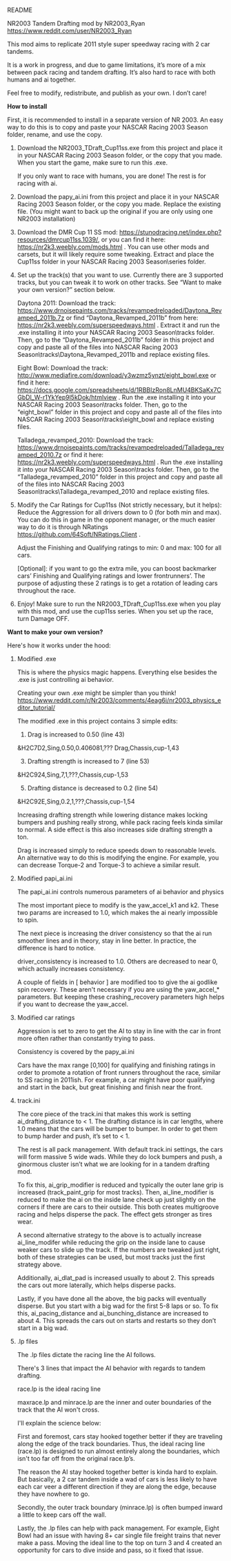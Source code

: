 README


NR2003 Tandem Drafting mod by NR2003_Ryan
https://www.reddit.com/user/NR2003_Ryan


This mod aims to replicate 2011 style super speedway racing with 2 car tandems.


It is a work in progress, and due to game limitations, it’s more of a mix between pack racing and tandem drafting.
It’s also hard to race with both humans and ai together.


Feel free to modify, redistribute, and publish as your own. I don’t care!





**How to install**


First, it is recommended to install in a separate version of NR 2003. An easy way to do this is to copy and paste your NASCAR Racing 2003 Season folder, rename, and use the copy.


1. Download the NR2003_TDraft_Cup11ss.exe from this project and place it in your NASCAR Racing 2003 Season folder, or the copy that you made. When you start the game, make sure to run this .exe.


    If you only want to race with humans, you are done! The rest is for racing with ai.


2. Download the papy_ai.ini from this project and place it in your NASCAR Racing 2003 Season folder, or the copy you made. Replace the existing file. (You might want to back up the original if you are only using one NR2003 installation)


3. Download the DMR Cup 11 SS mod: https://stunodracing.net/index.php?resources/dmrcup11ss.1039/, or you can find it here: https://nr2k3.weebly.com/mods.html . You can use other mods and carsets, but it will likely require some tweaking. Extract and place the Cup11ss folder in your NASCAR Racing 2003 Season\series folder.


4. Set up the track(s) that you want to use. Currently there are 3 supported tracks, but you can tweak it to work on other tracks. See “Want to make your own version?” section below.


    Daytona 2011: Download the track: https://www.drnoisepaints.com/tracks/revampedreloaded/Daytona_Revamped_2011b.7z or find “Daytona_Revamped_2011b” from here: https://nr2k3.weebly.com/superspeedways.html . Extract it and run the .exe installing it into your NASCAR Racing 2003 Season\tracks folder. Then, go to the “Daytona_Revamped_2011b” folder in this project and copy and paste all of the files into NASCAR Racing 2003 Season\tracks\Daytona_Revamped_2011b and replace existing files.


   Eight Bowl: Download the track: http://www.mediafire.com/download/y3wzmz5ynzt/eight_bowl.exe or find it here: https://docs.google.com/spreadsheets/d/1RBBIzRon8LnMU4BKSaKx7CGbDl_W-r1YkYep9l5kDok/htmlview . Run the .exe installing it into your NASCAR Racing 2003 Season\tracks folder. Then, go to the “eight_bowl” folder in this project and copy and paste all of the files into NASCAR Racing 2003 Season\tracks\eight_bowl and replace existing files.


    Talladega_revamped_2010: Download the track: https://www.drnoisepaints.com/tracks/revampedreloaded/Talladega_revamped_2010.7z or find it here: https://nr2k3.weebly.com/superspeedways.html . Run the .exe installing it into your NASCAR Racing 2003 Season\tracks folder. Then, go to the “Talladega_revamped_2010” folder in this project and copy and paste all of the files into NASCAR Racing 2003 Season\tracks\Talladega_revamped_2010 and replace existing files.


5. Modify the Car Ratings for Cup11ss (Not strictly necessary, but it helps):
    Reduce the Aggression for all drivers down to 0 (for both min and max). You can do this in game in the opponent manager, or the much easier way to do it is through NRatings https://github.com/64Soft/NRatings.Client .


    Adjust the Finishing and Qualifying ratings to min: 0 and max: 100 for all cars.


    [Optional]: if you want to go the extra mile, you can boost backmarker cars’ Finishing and Qualifying ratings and lower frontrunners’. The purpose of adjusting these 2 ratings is to get a rotation of leading cars throughout the race.


6. Enjoy! Make sure to run the NR2003_TDraft_Cup11ss.exe when you play with this mod, and use the cup11ss series. When you set up the race, turn Damage OFF.




**Want to make your own version?**


Here's how it works under the hood:


1. Modified .exe


    This is where the physics magic happens. Everything else besides the .exe is just controlling ai behavior.


    Creating your own .exe might be simpler than you think! https://www.reddit.com/r/Nr2003/comments/4eag6i/nr2003_physics_editor_tutorial/


    The modified .exe in this project contains 3 simple edits:


    1. Drag is increased to 0.50 (line 43)
       
    &H2C7D2,Sing,0.50,0.406081,??? Drag,Chassis,cup-1,43
    
    
    3. Drafting strength is increased to 7 (line 53)
       
    &H2C924,Sing,7,1,???,Chassis,cup-1,53
    
    
    5. Drafting distance is decreased to 0.2 (line 54)
       
    &H2C92E,Sing,0.2,1,???,Chassis,cup-1,54
    
    
    Increasing drafting strength while lowering distance makes locking bumpers and pushing really strong, while pack racing feels kinda similar to normal. A side effect is this also increases side drafting strength a ton.
    
    
    Drag is increased simply to reduce speeds down to reasonable levels. An alternative way to do this is modifying the engine. For example, you can decrease Torque-2 and Torque-3 to achieve a similar result.


2. Modified papi_ai.ini


    The papi_ai.ini controls numerous parameters of ai behavior and physics
    
    
    The most important piece to modify is the yaw_accel_k1 and k2. These two params are increased to 1.0, which makes the ai nearly impossible to spin.
    
    
    The next piece is increasing the driver consistency so that the ai run smoother lines and in theory, stay in line better. In practice, the difference is hard to notice.
    
    
    driver_consistency is increased to 1.0. Others are decreased to near 0, which actually increases consistency.
    
    
    A couple of fields in [ behavior ] are modified too to give the ai godlike spin recovery. These aren't necessary if you are using the yaw_accel_* parameters. But keeping these crashing_recovery parameters high helps if you want to decrease the yaw_accel.


3. Modified car ratings


    Aggression is set to zero to get the AI to stay in line with the car in front more often rather than constantly trying to pass.
    
    
    Consistency is covered by the papy_ai.ini
    
    
    Cars have the max range [0,100] for qualifying and finishing ratings in order to promote a rotation of front runners throughout the race, similar to SS racing in 2011ish. For example, a car might have poor qualifying and start in the back, but great finishing and finish near the front.


4. track.ini


    The core piece of the track.ini that makes this work is setting ai_drafting_distance to < 1. The drafting distance is in car lengths, where 1.0 means that the cars will be bumper to bumper. In order to get them to bump harder and push, it’s set to < 1.
    
    
    The rest is all pack management. With default track.ini settings, the cars will form massive 5 wide wads. While they do lock bumpers and push, a ginormous cluster isn’t what we are looking for in a tandem drafting mod.
    
    
    To fix this, ai_grip_modifier is reduced and typically the outer lane grip is increased (track_paint_grip for most tracks). Then, ai_line_modifier is reduced to make the ai on the inside lane check up just slightly on the corners if there are cars to their outside. This both creates multigroove racing and helps disperse the pack. The effect gets stronger as tires wear.
    
    
    A second alternative strategy to the above is to actually increase ai_line_modifer while reducing the grip on the inside lane to cause weaker cars to slide up the track. If the numbers are tweaked just right, both of these strategies can be used, but most tracks just the first strategy above.
    
    
    Additionally, ai_dlat_pad is increased usually to about 2. This spreads the cars out more laterally, which helps disperse packs.
    
    
    Lastly, if you have done all the above, the big packs will eventually disperse. But you start with a big wad for the first 5-8 laps or so. To fix this, ai_pacing_distance and ai_bunching_distance are increased to about 4. This spreads the cars out on starts and restarts so they don’t start in a big wad.


5. .lp files


    The .lp files dictate the racing line the AI follows.
    
    
    There's 3 lines that impact the AI behavior with regards to tandem drafting.
    
    
    race.lp is the ideal racing line
    
    
    maxrace.lp and minrace.lp are the inner and outer boundaries of the track that the AI won't cross.
    
    
    I'll explain the science below:
    
    
    First and foremost, cars stay hooked together better if they are traveling along the edge of the track boundaries. Thus, the ideal racing line (race.lp) is designed to run almost entirely along the boundaries, which isn't too far off from the original race.lp’s.
    
    
    The reason the AI stay hooked together better is kinda hard to explain. But basically, a 2 car tandem inside a wad of cars is less likely to have each car veer a different direction if they are along the edge, because they have nowhere to go.
    
    
    Secondly, the outer track boundary (minrace.lp) is often bumped inward a little to keep cars off the wall.
    
    
    Lastly, the .lp files can help with pack management. For example, Eight Bowl had an issue with having 8+ car single file freight trains that never make a pass. Moving the ideal line to the top on turn 3 and 4 created an opportunity for cars to dive inside and pass, so it fixed that issue.
